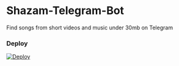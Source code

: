 # Shazam-Telegram-Bot
Find songs from short videos and music under 30mb on Telegram
### Deploy

[![Deploy](https://www.herokucdn.com/deploy/button.svg)](https://heroku.com/deploy?template=https://github.com/heshan3030/Shazam-Telegram-Bot)
